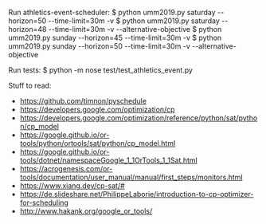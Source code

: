 Run athletics-event-scheduler:
$ python umm2019.py saturday --horizon=50 --time-limit=30m -v
$ python umm2019.py saturday --horizon=48 --time-limit=30m -v --alternative-objective
$ python umm2019.py sunday --horizon=45 --time-limit=30m -v
$ python umm2019.py sunday --horizon=50 --time-limit=30m -v --alternative-objective

Run tests:
$ python -m nose test/test_athletics_event.py

Stuff to read:
- https://github.com/timnon/pyschedule
- https://developers.google.com/optimization/cp
- https://developers.google.com/optimization/reference/python/sat/python/cp_model
- https://google.github.io/or-tools/python/ortools/sat/python/cp_model.html
- https://google.github.io/or-tools/dotnet/namespaceGoogle_1_1OrTools_1_1Sat.html
- https://acrogenesis.com/or-tools/documentation/user_manual/manual/first_steps/monitors.html
- https://www.xiang.dev/cp-sat/#
- https://de.slideshare.net/PhilippeLaborie/introduction-to-cp-optimizer-for-scheduling
- http://www.hakank.org/google_or_tools/